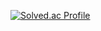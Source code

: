 [![Solved.ac Profile](http://mazassumnida.wtf/api/v2/generate_badge?boj=chlgustj132)](https://solved.ac/chlgustj132/)
